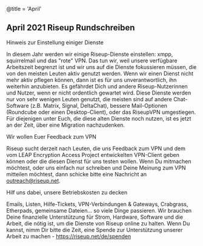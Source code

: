@title = 'April'


April 2021 Riseup Rundschreiben
-------------------------------

Hinweis zur Einstellung einiger Dienste

In diesem Jahr werden wir einige Riseup-Dienste einstellen:  xmpp, squirrelmail und das "rote" VPN. Das tun wir, weil unsere verfügbare Arbeitszeit begrenzt ist und wir uns auf die Dienste fokussieren müssen, die von den meisten Leuten aktiv genutzt werden. Wenn wir einen Dienst nicht mehr aktiv pflegen können, dann ist es für uns unverantwortlich, ihn weiterhin anzubieten. Es gefährdet Dich und andere Riseup-Nutzerinnen und Nutzer, wenn er nicht ordentlich gewartet wird. Diese Dienste werden nur von sehr wenigen Leuten genutzt, die meisten sind auf andere Chat-Software (z.B. Matrix, Signal, DeltaChat), bessere Mail-Optionen (Roundcube oder einen Desktop-Client), oder das RiseupVPN umgestiegen. Für diejenigen unter Euch, die diese alten Dienste noch nutzen, ist es jetzt an der Zeit, über eine Migration nachzudenken.

Wir wollen Euer Feedback zum VPN

Riseup sucht derzeit nach Leuten, die uns Feedback zum VPN und dem vom LEAP Encryption Access Project entwickelten VPN-Client geben können oder die diesen Dienst für uns testen wollen. Wenn Du mitmachen möchtest, oder uns einfach nur schreiben und Deine Meinung zum VPN mitteilen möchtest, dann schicke bitte eine Nachricht an outreach@riseup.net.

Hilf uns dabei, unsere Betriebskosten zu decken

Emails, Listen, Hilfe-Tickets, VPN-Verbindungen & Gateways, Crabgrass, Etherpads, gemeinsame Dateien... so viele Dinge passieren. Wir brauchen Deine finanzielle Unterstützung für Strom, Hardware, Software und die Arbeit, die nötig ist, um die Dienste von Riseup online zu halten. Wenn Du kannst, nimm Dir bitte die Zeit, eine Spende zur Unterstützung unserer Arbeit zu machen - https://riseup.net/de/spenden